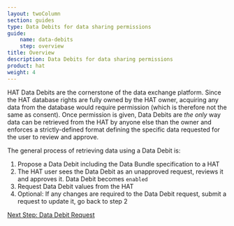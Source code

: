 ```yaml
---
layout: twoColumn
section: guides
type: Data Debits for data sharing permissions
guide: 
    name: data-debits
    step: overview
title: Overview
description: Data Debits for data sharing permissions
product: hat
weight: 4
---
```


HAT Data Debits are the cornerstone of the data exchange platform. Since the HAT database rights are fully owned by the HAT owner, acquiring any data from the database would require permission (which is therefore not the same as consent). Once permission is given, Data Debits are _the only_ way data can be retrieved from the HAT by anyone else than the owner and enforces a strictly-defined format defining the specific data requested for the user to review and approve.

The general process of retrieving data using a Data Debit is:

1. Propose a Data Debit including the Data Bundle specification to a HAT
2. The HAT user sees the Data Debit as an unapproved request, reviews it and approves it. Data Debit becomes `enabled`
3. Request Data Debit values from the HAT
4. Optional: If any changes are required to the Data Debit request, submit a request to update it, go back to step 2

<nav class="pager-nav">
<a href="" style="display:none;"></a>
<a href="01-data-debit-proposal.html">Next Step: Data Debit Request</a>
</nav>
